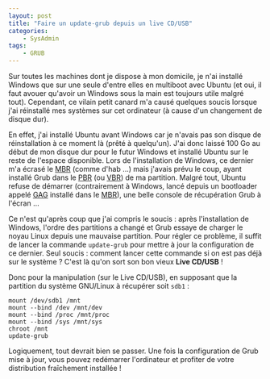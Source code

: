 ```yaml
---
layout: post
title: "Faire un update-grub depuis un live CD/USB"
categories:
    - SysAdmin
tags:
    - GRUB
---
```

Sur toutes les machines dont je dispose à mon domicile, je n'ai installé Windows que sur une seule d'entre elles en multiboot avec Ubuntu (et oui, il faut avouer qu'avoir un Windows sous la main est toujours utile malgré tout). Cependant, ce vilain petit canard m'a causé quelques soucis lorsque j'ai réinstallé mes systèmes sur cet ordinateur (à cause d'un changement de disque dur).

En effet, j'ai installé Ubuntu avant Windows car je n'avais pas son disque de réinstallation à ce moment là (prêté à quelqu'un). J'ai donc laissé 100 Go au début de mon disque dur pour le futur Windows et installé Ubuntu sur le reste de l'espace disponible. Lors de l'installation de Windows, ce dernier m'a écrasé le [MBR][MBR] (comme d'hab ...) mais j'avais prévu le coup, ayant installé Grub dans le [PBR][VBR] (ou [VBR][VBR]) de ma partition. Malgré tout, Ubuntu refuse de démarrer (contrairement à Windows, lancé depuis un bootloader appelé [GAG][GAG] installé dans le [MBR][MBR]), une belle console de récupération Grub à l'écran ...

Ce n'est qu'après coup que j'ai compris le soucis : après l'installation de Windows, l'ordre des partitions a changé et Grub essaye de charger le noyau Linux depuis une mauvaise partition. Pour régler ce problème, il suffit de lancer la commande `update-grub` pour mettre à jour la configuration de ce dernier. Seul soucis : comment lancer cette commande si on est pas déjà sur le système ? C'est là qu'on sort son bon vieux **Live CD/USB** !

Donc pour la manipulation (sur le Live CD/USB), en supposant que la partition du système GNU/Linux à récupérer soit `sdb1` :

	mount /dev/sdb1 /mnt
	mount --bind /dev /mnt/dev
	mount --bind /proc /mnt/proc
	mount --bind /sys /mnt/sys
	chroot /mnt
	update-grub

Logiquement, tout devrait bien se passer. Une fois la configuration de Grub mise à jour, vous pouvez redémarrer l'ordinateur et profiter de votre distribution fraîchement installée !

[MBR]: https://en.wikipedia.org/wiki/Master_boot_record
[VBR]: https://en.wikipedia.org/wiki/Volume_boot_record
[GAG]: http://gag.sourceforge.net/

